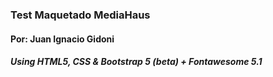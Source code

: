 ### Test Maquetado MediaHaus
#### Por: Juan Ignacio Gidoni
##### Using HTML5, CSS & Bootstrap 5 (beta) + Fontawesome 5.1